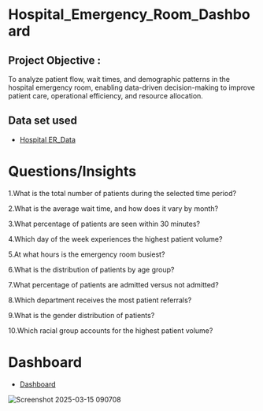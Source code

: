 # Hospital_Emergency_Room_Dashboard

## Project Objective :
To analyze patient flow, wait times, and demographic patterns in the hospital emergency room, enabling data-driven decision-making to improve patient care, operational efficiency, and resource allocation.

## Data set used
- <a href="https://github.com/saishankar29/Hospital_Emergency_Room_Dashboard/tree/main">Hospital ER_Data</a>

# Questions/Insights
1.What is the total number of patients during the selected time period?

2.What is the average wait time, and how does it vary by month?

3.What percentage of patients are seen within 30 minutes?

4.Which day of the week experiences the highest patient volume?

5.At what hours is the emergency room busiest?

6.What is the distribution of patients by age group?

7.What percentage of patients are admitted versus not admitted?

8.Which department receives the most patient referrals?

9.What is the gender distribution of patients?

10.Which racial group accounts for the highest patient volume?

# Dashboard
- <a href="">Dashboard</a>

![Screenshot 2025-03-15 090708](https://github.com/user-attachments/assets/bb4241d2-b58c-4639-ac0e-8f70d1fcb48d)


